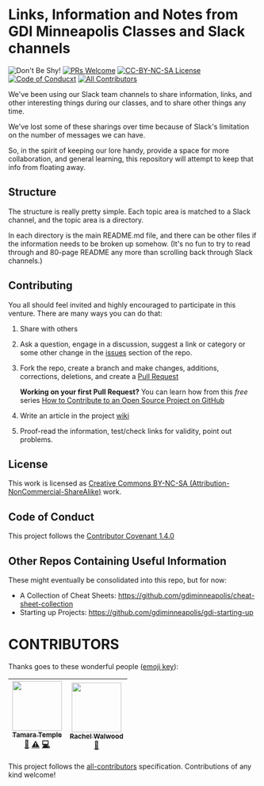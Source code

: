 # Links, Information and Notes from GDI Minneapolis Classes and Slack channels
![Don't Be Shy!](https://img.shields.io/badge/GDI-Don't%20Be%20Shy!-f95a61.svg)
[![PRs Welcome](https://img.shields.io/badge/PRs-welcome-brightgreen.svg?style=flat-square)](http://makeapullrequest.com)
[![CC-BY-NC-SA License](https://img.shields.io/badge/license-CC--BY--NC--SA-blue.svg)](LICENSE.md)
[![Code of Conducxt](https://img.shields.io/badge/Code%20of-Conduct-ff69b4.svg)](ContributorCovenant.md)
[![All Contributors](https://img.shields.io/badge/all_contributors-2-orange.svg?style=flat-square)](#contributors)


We've been using our Slack team channels to share information, links,
and other interesting things during our classes, and to share other
things any time.

We've lost some of these sharings over time because of Slack's
limitation on the number of messages we can have.

So, in the spirit of keeping our lore handy, provide a space for more
collaboration, and general learning, this repository will attempt to
keep that info from floating away.

## Structure

The structure is really pretty simple. Each topic area is matched to a
Slack channel, and the topic area is a directory.

In each directory is the main README.md file, and there can be other
files if the information needs to be broken up somehow. (It's no fun
to try to read through and 80-page README any more than scrolling back
through Slack channels.)

## Contributing

You all should feel invited and highly encouraged to participate in
this venture. There are many ways you can do that:

1. Share with others

2. Ask a question, engage in a discussion, suggest a link or category
   or some other change in
   the
   [issues](https://github.com/gdiminneapolis/LinksInfoNotes/issues)
   section of the repo.

3. Fork the repo, create a branch and make changes, additions,
   corrections, deletions, and create
   a
   [Pull Request](https://github.com/gdiminneapolis/LinksInfoNotes/pulls)

   **Working on your first Pull Request?** You can learn how from this *free* series [How to Contribute to an Open Source Project on GitHub](https://egghead.io/series/how-to-contribute-to-an-open-source-project-on-github)

4. Write an article in the
   project
   [wiki](https://github.com/gdiminneapolis/LinksInfoNotes/wiki)

5. Proof-read the information, test/check links for validity, point
   out problems.

## License

This work is licensed as [Creative Commons BY-NC-SA
(Attribution-NonCommercial-ShareAlike)](https://creativecommons.org/licenses/by-nc-sa/4.0/) work.

## Code of Conduct

This project follows
the
[Contributor Covenant 1.4.0](http://contributor-covenant.org/version/1/4/)


## Other Repos Containing Useful Information

These might eventually be consolidated into this repo, but for now:

* A Collection of Cheat Sheets: <https://github.com/gdiminneapolis/cheat-sheet-collection>
* Starting up Projects: <https://github.com/gdiminneapolis/gdi-starting-up>

# CONTRIBUTORS

Thanks goes to these wonderful people ([emoji key](https://github.com/kentcdodds/all-contributors#emoji-key)):

<!-- ALL-CONTRIBUTORS-LIST:START - Do not remove or modify this section -->
| [<img src="https://avatars3.githubusercontent.com/u/363583?v=4" width="100px;"/><br /><sub>Tamara Temple</sub>](http://tamouse.org)<br />[📖](https://github.com/gdiminneapolis/LinksInfoNotes/commits?author=tamouse "Documentation") [⚠️](https://github.com/gdiminneapolis/LinksInfoNotes/commits?author=tamouse "Tests") [💻](https://github.com/gdiminneapolis/LinksInfoNotes/commits?author=tamouse "Code") | [<img src="https://avatars1.githubusercontent.com/u/15892669?v=4" width="100px;"/><br /><sub>Rachel Walwood</sub>](http://rachelwalwood.com)<br />[📢](#talk-walwoodr "Talks") |
| :---: | :---: |
<!-- ALL-CONTRIBUTORS-LIST:END -->

This project follows
the [all-contributors](https://github.com/kentcdodds/all-contributors)
specification. Contributions of any kind welcome!
